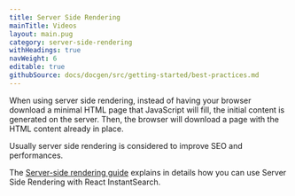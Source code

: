 ```yaml
---
title: Server Side Rendering
mainTitle: Videos
layout: main.pug
category: server-side-rendering
withHeadings: true
navWeight: 6
editable: true
githubSource: docs/docgen/src/getting-started/best-practices.md
---
```


When using server side rendering, instead of having your browser download a minimal HTML page that JavaScript will fill, the initial content is generated on the server. Then, the browser will download a page with the HTML content already in place.

Usually server side rendering is considered to improve SEO and performances.

The [Server-side rendering guide](guide/Server-side_rendering.html) explains in details how you can use Server Side Rendering with React InstantSearch.
